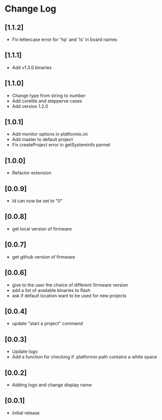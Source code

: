 # Change Log

## [1.1.2]

- Fix lettercase error for 'hp' and 'ls' in board names

## [1.1.1]

- Add v1.3.0 binaries

## [1.1.0]

- Change type from string to number
- Add corelite and stepperve cases
- Add version 1.2.0

## [1.0.1]

- Add monitor options in platformio.ini
- Add master to default project
- Fix createProject error in getSysteminfo pannel

## [1.0.0]

- Refactor extension

## [0.0.9]

- Id can now be set to "0"

## [0.0.8]

- get local version of firmware

## [0.0.7]

- get github version of firmware

## [0.0.6]

- give to the user the choice of different firmware version
- add a list of available binaries to flash
- ask if default location want to be used for new projects

## [0.0.4]

- update "start a project" command

## [0.0.3]

- Update logo
- Add a function for checking if .platformio path contains a white space

## [0.0.2]

- Adding logo and change display name

## [0.0.1]

- Initial release


